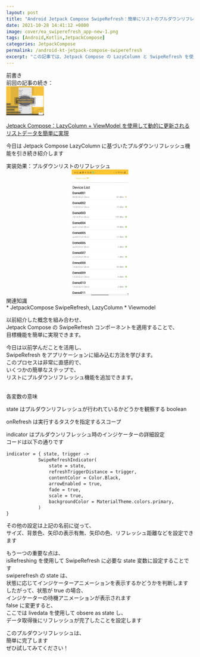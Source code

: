 ```yaml
---
layout: post
title: "Android Jetpack Compose SwipeRefresh：簡単にリストのプルダウンリフレッシュ機能を実現！"
date: 2021-10-28 14:41:12 +0800
image: cover/ea_swiperefresh_app-new-1.png
tags: [Android,Kotlin,JetpackCompose]
categories: JetpackCompose
permalink: /android-kt-jetpack-compose-swiperefresh
excerpt: "この記事では、Jetpack Compose の LazyColumn と SwipeRefresh を使用して、動的に更新されるリストデータを簡単に実現する方法を紹介します。"
---
```


<div class="c-border-main-title-2">前書き</div>
前回の記事の続き：<br>

<a href="{{site.baseurl}}/android-kt-jetpack-compose-list/">
  <img src="/images/cover/ea-website-lazy-colume-cover-photo-new-1.png" alt="Cover" width="20%" >
</a>

<a align="right" href="{{site.baseurl}}/android-kt-jetpack-compose-list/">Jetpack Compose：LazyColumn + ViewModel を使用して動的に更新されるリストデータを簡単に実現</a><br>

今日は Jetpack Compose LazyColumn に基づいたプルダウンリフレッシュ機能を引き続き紹介します<br>

<div class="c-border-content-title-1">実装効果：プルダウンリストのリフレッシュ</div>

<div align="center">
  <img src="/mov/jetpack/ea_swiperefresh_app.gif" width="30%"/>
</div>


<div class="c-border-content-title-4">関連知識</div>
* JetpackCompose SwipeRefresh, LazyColumn
* Viewmodel

以前紹介した概念を組み合わせ、<br>
Jetpack Compose の SwipeRefresh コンポーネントを適用することで、<br>
目標機能を簡単に実現できます。<br>


今日は以前学んだことを活用し、<br>
SwipeRefresh をアプリケーションに組み込む方法を学びます。<br>
このプロセスは非常に直感的で、<br>
いくつかの簡単なステップで、<br>
リストにプルダウンリフレッシュ機能を追加できます。<br>


<script src="https://gist.github.com/waitzShigoto/fe87780cc0639b8458d764ce30ee54ed.js"></script><br>

<div class="c-border-content-title-4">各変数の意味</div>

state はプルダウンリフレッシュが行われているかどうかを観察する boolean<br>

onRefresh は実行するタスクを指定するスコープ<br>

indicator はプルダウンリフレッシュ時のインジケーターの詳細設定<br>
コードは以下の通りです<br>
```
indicator = { state, trigger ->
            SwipeRefreshIndicator(
                state = state,
                refreshTriggerDistance = trigger,
                contentColor = Color.Black,
                arrowEnabled = true,
                fade = true,
                scale = true,
                backgroundColor = MaterialTheme.colors.primary,
            )
}
```
その他の設定は上記の名前に従って、<br>
サイズ、背景色、矢印の表示有無、矢印の色、リフレッシュ距離などを設定できます<br>

もう一つの重要な点は、<br>
isRefreshing を使用して SwipeRefresh に必要な state 変数に設定することです<br>
swiperefresh の state は、<br>
状態に応じてインジケーターアニメーションを表示するかどうかを判断します<br>
したがって、状態が true の場合、<br>
インジケーターの待機アニメーションが表示されます<br>
false に変更すると、<br>
ここでは livedata を使用して obsere as state し、<br>
データ取得後にリフレッシュが完了したことを設定します<br>

このプルダウンリフレッシュは、<br>
簡単に完了します<br>
ぜひ試してみてください！<br>

